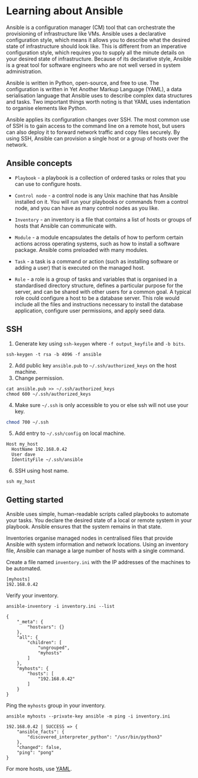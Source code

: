 # Learning about Ansible

Ansible is a configuration manager (CM) tool that can orchestrate the
provisioning of infrastructure like VMs. Ansible uses a declarative
configuration style, which means it allows you to describe what the desired
state of infrastructure should look like. This is different from an imperative
configuration style, which requires you to supply all the minute details on
your desired state of infrastructure. Because of its declarative style, Ansible
is a great tool for software engineers who are not well versed in system
administration.

Ansible is written in Python, open-source, and free to use. The configuration
is written in Yet Another Markup Language (YAML), a data serialisation language
that Ansible uses to describe complex data structures and tasks. Two important
things worth noting is that YAML uses indentation to organise elements like
Python.

Ansible applies its configuration changes over SSH. The most common use of SSH
is to gain access to the command line on a remote host, but users can also
deploy it to forward network traffic and copy files securely. By using SSH,
Ansible can provision a single host or a group of hosts over the network.

## Ansible concepts

* `Playbook` - a playbook is a collection of ordered tasks or roles that you
can use to configure hosts.

* `Control node` - a control node is any Unix machine that has Ansible
installed on it. You will run your playbooks or commands from a control node,
and you can have as many control nodes as you like.

* `Inventory` - an inventory is a file that contains a list of hosts or groups
of hosts that Ansible can communicate with.

* `Module` - a module encapsulates the details of how to perform certain
actions across operating systems, such as how to install a software package.
Ansible coms preloaded with many modules.

* `Task` - a task is a command or action (such as installing software or adding
a user) that is executed on the managed host.

* `Role` - a role is a group of tasks and variables that is organised in a
standardised directory structure, defines a particular purpose for the server,
and can be shared with other users for a common goal. A typical role could
configure a host to be a database server. This role would include all the files
and instructions necessary to install the database application, configure user
permissions, and apply seed data.

## SSH

1. Generate key using `ssh-keygen` where `-f output_keyfile` and `-b bits`.

```console
ssh-keygen -t rsa -b 4096 -f ansible
```

2. Add public key `ansible.pub` to `~/.ssh/authorized_keys` on the host machine.
3. Change permission.

```console
cat ansible.pub >> ~/.ssh/authorized_keys
chmod 600 ~/.ssh/authorized_keys
```

4. Make sure `~/.ssh` is only accessible to you or else ssh will not use your
   key.

```bash
chmod 700 ~/.ssh
```

5. Add entry to `~/.ssh/config` on local machine.

```
Host my_host
  HostName 192.168.0.42
  User dave
  IdentityFile ~/.ssh/ansible
```

6. SSH using host name.

```console
ssh my_host
```

## Getting started

Ansible uses simple, human-readable scripts called playbooks to automate your
tasks. You declare the desired state of a local or remote system in your
playbook. Ansible ensures that the system remains in that state.

Inventories organise managed nodes in centralised files that provide Ansible
with system information and network locations. Using an inventory file, Ansible
can manage a large number of hosts with a single command.

Create a file named `inventory.ini` with the IP addresses of the machines to be
automated.

```
[myhosts]
192.168.0.42
```

Verify your inventory.

```console
ansible-inventory -i inventory.ini --list
```
```
{
    "_meta": {
        "hostvars": {}
    },
    "all": {
        "children": [
            "ungrouped",
            "myhosts"
        ]
    },
    "myhosts": {
        "hosts": [
            "192.168.0.42"
        ]
    }
}
```

Ping the `myhosts` group in your inventory.

```console
ansible myhosts --private-key ansible -m ping -i inventory.ini
```
```
192.168.0.42 | SUCCESS => {
    "ansible_facts": {
        "discovered_interpreter_python": "/usr/bin/python3"
    },
    "changed": false,
    "ping": "pong"
}
```

For more hosts, use [YAML](https://docs.ansible.com/ansible/latest/getting_started/get_started_inventory.html#inventories-in-ini-or-yaml-format).
